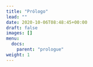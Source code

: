 ```yaml
---
title: "Prólogo"
lead: ""
date: 2020-10-06T08:48:45+00:00
draft: false
images: []
menu:
  docs:
    parent: "prologue"
weight: 1
---
```

